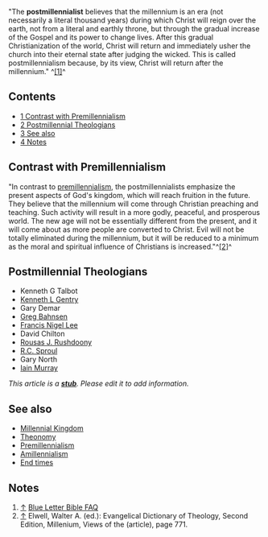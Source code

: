 "The **postmillennialist** believes that the millennium is an era
(not necessarily a literal thousand years) during which Christ will
reign over the earth, not from a literal and earthly throne, but
through the gradual increase of the Gospel and its power to change
lives. After this gradual Christianization of the world, Christ
will return and immediately usher the church into their eternal
state after judging the wicked. This is called postmillennialism
because, by its view, Christ will return after the millennium."
^[[1]](#note-0)^

## Contents

-   [1 Contrast with Premillennialism](#Contrast_with_Premillennialism)
-   [2 Postmillennial Theologians](#Postmillennial_Theologians)
-   [3 See also](#See_also)
-   [4 Notes](#Notes)

## Contrast with Premillennialism

"In contrast to
[premillennialism](Premillennialism "Premillennialism"), the
postmillennialists emphasize the present aspects of God's kingdom,
which will reach fruition in the future. They believe that the
millennium will come through Christian preaching and teaching. Such
activity will result in a more godly, peaceful, and prosperous
world. The new age will not be essentially different from the
present, and it will come about as more people are converted to
Christ. Evil will not be totally eliminated during the millennium,
but it will be reduced to a minimum as the moral and spiritual
influence of Christians is increased."^[[2]](#note-1)^

## Postmillennial Theologians

-   Kenneth G Talbot
-   [Kenneth L Gentry](Kenneth_Gentry "Kenneth Gentry")
-   Gary Demar
-   [Greg Bahnsen](Greg_Bahnsen "Greg Bahnsen")
-   [Francis Nigel Lee](Francis_Nigel_Lee "Francis Nigel Lee")
-   David Chilton
-   [Rousas J. Rushdoony](Rousas_J._Rushdoony "Rousas J. Rushdoony")
-   [R.C. Sproul](R.C._Sproul "R.C. Sproul")
-   Gary North
-   [Iain Murray](Iain_Murray "Iain Murray")

*This article is a **[stub](http://www.theopedia.com/Category:Theopedia_stubs "Category:Theopedia stubs")**. Please edit it to add information.*
## See also

-   [Millennial Kingdom](Millennial_Kingdom "Millennial Kingdom")
-   [Theonomy](Theonomy "Theonomy")
-   [Premillennialism](Premillennialism "Premillennialism")
-   [Amillennialism](Amillennialism "Amillennialism")
-   [End times](End_times "End times")

## Notes

1.  [↑](#ref-0)
    [Blue Letter Bible FAQ](http://www.blueletterbible.org/faq/mill.html)
2.  [↑](#ref-1) Elwell, Walter A. (ed.): Evangelical Dictionary of
    Theology, Second Edition, Millenium, Views of the (article), page
    771.



